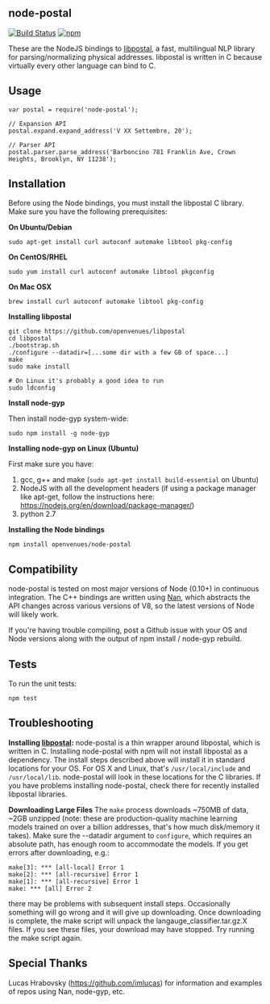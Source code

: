 node-postal
-----------

[![Build Status](https://travis-ci.org/openvenues/node-postal.svg?branch=master)](https://travis-ci.org/openvenues/node-postal) [![npm](https://img.shields.io/npm/v/node-postal.svg?maxAge=2592000)](https://www.npmjs.com/package/node-postal)

These are the NodeJS bindings to [libpostal](https://github.com/openvenues/libpostal), a fast, multilingual NLP library for parsing/normalizing physical addresses. libpostal is written in C because virtually every other language can bind to C.

Usage
-----

```node
var postal = require('node-postal');

// Expansion API
postal.expand.expand_address('V XX Settembre, 20');

// Parser API
postal.parser.parse_address('Barboncino 781 Franklin Ave, Crown Heights, Brooklyn, NY 11238');
```

Installation
------------

Before using the Node bindings, you must install the libpostal C library. Make sure you have the following prerequisites:

**On Ubuntu/Debian**
```
sudo apt-get install curl autoconf automake libtool pkg-config
```

**On CentOS/RHEL**
```
sudo yum install curl autoconf automake libtool pkgconfig
```

**On Mac OSX**
```
brew install curl autoconf automake libtool pkg-config
```

**Installing libpostal**

```
git clone https://github.com/openvenues/libpostal
cd libpostal
./bootstrap.sh
./configure --datadir=[...some dir with a few GB of space...]
make
sudo make install

# On Linux it's probably a good idea to run
sudo ldconfig
```
**Install node-gyp**

Then install node-gyp system-wide:

```
sudo npm install -g node-gyp
```

**Installing node-gyp on Linux (Ubuntu)**

First make sure you have:

1. gcc, g++ and make (```sudo apt-get install build-essential``` on Ubuntu)
2. NodeJS with all the development headers (if using a package manager like apt-get, follow the instructions here: https://nodejs.org/en/download/package-manager/)
3. python 2.7


**Installing the Node bindings**

```
npm install openvenues/node-postal
```

Compatibility
-------------

node-postal is tested on most major versions of Node (0.10+) in continuous integration. The C++ bindings are written using [Nan](https://github.com/nodejs/nan), which abstracts the API changes across various versions of V8, so the latest versions of Node will likely work.

If you're having trouble compiling, post a Github issue with your OS and Node versions along with the output of npm install / node-gyp rebuild.

Tests
-----

To run the unit tests:

```
npm test
```

Troubleshooting
---------------
**Installing [libpostal](https://github.com/openvenues/libpostal):**
node-postal is a thin wrapper around libpostal, which is written in C. Installing node-postal with npm will not install libpostal as a dependency. The install steps described above will install it in standard locations for your OS. For OS X and Linux, that's `/usr/local/include` and `/usr/local/lib`. node-postal will look in these locations for the C libraries. If you have problems installing node-postal, check there for recently installed libpostal libraries.

**Downloading Large Files**
The ```make``` process downloads ~750MB of data, ~2GB unzipped (note: these are production-quality machine learning models trained on over a billion addresses, that's how much disk/memory it takes). Make sure the --datadir argument to ```configure```, which requires an absolute path, has enough room to accommodate the models. If you get errors after downloading, e.g.:
```
make[3]: *** [all-local] Error 1
make[2]: *** [all-recursive] Error 1
make[1]: *** [all-recursive] Error 1
make: *** [all] Error 2
```

there may be problems with subsequent install steps. Occasionally something will go wrong and it will give up downloading. Once downloading is complete, the make script will unpack the langauge_classifier.tar.gz.X files. If you see these files, your download may have stopped. Try running the make script again.

Special Thanks
--------------

Lucas Hrabovsky (https://github.com/imlucas) for information and examples of repos using Nan, node-gyp, etc.
